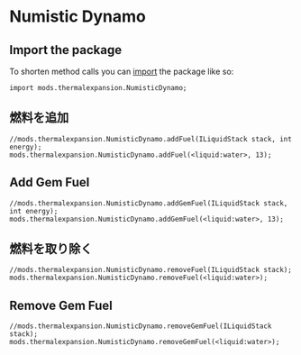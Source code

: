 # Numistic Dynamo

## Import the package

To shorten method calls you can [import](/AdvancedFunctions/Import/) the package like so:

```zenscript
import mods.thermalexpansion.NumisticDynamo;
```

## 燃料を追加

```zenscript
//mods.thermalexpansion.NumisticDynamo.addFuel(ILiquidStack stack, int energy);
mods.thermalexpansion.NumisticDynamo.addFuel(<liquid:water>, 13);
```

## Add Gem Fuel

```zenscript
//mods.thermalexpansion.NumisticDynamo.addGemFuel(ILiquidStack stack, int energy);
mods.thermalexpansion.NumisticDynamo.addGemFuel(<liquid:water>, 13);
```

## 燃料を取り除く

```zenscript
//mods.thermalexpansion.NumisticDynamo.removeFuel(ILiquidStack stack);
mods.thermalexpansion.NumisticDynamo.removeFuel(<liquid:water>);
```

## Remove Gem Fuel

```zenscript
//mods.thermalexpansion.NumisticDynamo.removeGemFuel(ILiquidStack stack);
mods.thermalexpansion.NumisticDynamo.removeGemFuel(<liquid:water>);
```